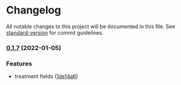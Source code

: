 # Changelog

All notable changes to this project will be documented in this file. See [standard-version](https://github.com/conventional-changelog/standard-version) for commit guidelines.

### [0.1.7](https://github.com/36node/catcm-livedata-core-sdk/compare/v0.1.6...v0.1.7) (2022-01-05)


### Features

* treatment fields ([1de14a6](https://github.com/36node/catcm-livedata-core-sdk/commit/1de14a6c3c010dc2ca7fafdd7accb4c74925b91a))
